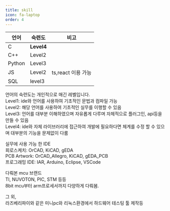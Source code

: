 ```yaml
---
title: skill
icon: fa-laptop
order: 4
---
```


|언어|숙련도|비고|
|----|----|----|
|C|**Level4**||
|C++|Level2||
|Python|Level3||
|JS|Level2|ts,react 이용 가능|
|SQL|level3||

언어의 숙련도는 개인적으로 매긴 레벨입니다.  
Level1: ide와 언어를 사용하여 기초적인 문법과 컴파일 가능  
Level2: 해당 언어를 사용하여 기초적인 실무를 이행할 수 있음  
Level3: 언어를 대부분 이해하였으며 자유롭게 다루며 자체적으로 플러그인, api등을 만들 수 있음  
Level4: ide와 자체 라이브러리에 접근하여 개발에 필요하다면 체계를 수정 할 수 있으며 대부분의 기능을 문제없이 다룸

실무에 사용 가능 한 IDE  
회로스케치: OrCAD, KiCAD, gEDA  
PCB Artwork: OrCAD_Allegro, KiCAD, gEDA_PCB  
프로그래밍 IDE: IAR, Arduino, Eclipse, VSCode

다뤄본 mcu 브랜드  
TI, NUVOTON, PIC, STM 등등  
8bit mcu부터 arm프로세서까지 다양하게 다뤄봄.

그 외,  
라즈베리파이와 같은 미니pc와 리눅스환경에서 하드웨어 테스팅 툴 제작등
